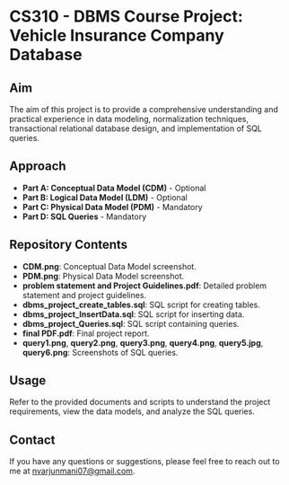 # CS310 - DBMS Course Project: Vehicle Insurance Company Database

## Aim

The aim of this project is to provide a comprehensive understanding and practical experience in data modeling, normalization techniques, transactional relational database design, and implementation of SQL queries.

## Approach

- **Part A: Conceptual Data Model (CDM)** - Optional
- **Part B: Logical Data Model (LDM)** - Optional
- **Part C: Physical Data Model (PDM)** - Mandatory
- **Part D: SQL Queries** - Mandatory


## Repository Contents

- **CDM.png**: Conceptual Data Model screenshot.
- **PDM.png**: Physical Data Model screenshot.
- **problem statement and Project Guidelines.pdf**: Detailed problem statement and project guidelines.
- **dbms_project_create_tables.sql**: SQL script for creating tables.
- **dbms_project_InsertData.sql**: SQL script for inserting data.
- **dbms_project_Queries.sql**: SQL script containing queries.
- **final PDF.pdf**: Final project report.
- **query1.png**, **query2.png**, **query3.png**, **query4.png**, **query5.jpg**, **query6.png**: Screenshots of SQL queries.

## Usage

Refer to the provided documents and scripts to understand the project requirements, view the data models, and analyze the SQL queries.


## Contact

If you have any questions or suggestions, please feel free to reach out to me at [nvarjunmani07@gmail.com](mailto:nvarjunmani07@gmail.com).
